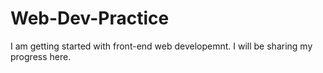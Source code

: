 # Web-Dev-Practice
I am getting started with front-end web developemnt. I will be sharing my progress here.
